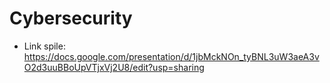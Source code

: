 # Cybersecurity
- Link spile: https://docs.google.com/presentation/d/1jbMckNOn_tyBNL3uW3aeA3vO2d3uuBBoUpVTjxVj2U8/edit?usp=sharing
